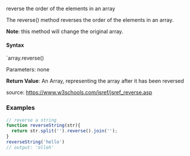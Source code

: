 reverse the order of the elements in an array

The reverse() method reverses the order of the elements in an array.

**Note**: this method will change the original array.

#### Syntax

`array.reverse()

Parameters: none


**Return Value**:	An Array, representing the array after it has been reversed

source: https://www.w3schools.com/jsref/jsref_reverse.asp

### Examples

```js
// reverse a string
function reverseString(str){
  return str.split('').reverse().join('');  
}
reverseString('hello')
// output: 'olleh'
```